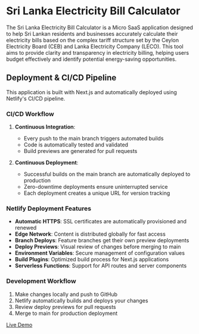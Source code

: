 # Sri Lanka Electricity Bill Calculator

The Sri Lanka Electricity Bill Calculator is a Micro SaaS application designed to help Sri Lankan residents and businesses accurately calculate their electricity bills based on the complex tariff structure set by the Ceylon Electricity Board (CEB) and Lanka Electricity Company (LECO). This tool aims to provide clarity and transparency in electricity billing, helping users budget effectively and identify potential energy-saving opportunities.

## Deployment & CI/CD Pipeline

This application is built with Next.js and automatically deployed using Netlify's CI/CD pipeline.

### CI/CD Workflow

1. **Continuous Integration**:
   - Every push to the main branch triggers automated builds
   - Code is automatically tested and validated
   - Build previews are generated for pull requests

2. **Continuous Deployment**:
   - Successful builds on the main branch are automatically deployed to production
   - Zero-downtime deployments ensure uninterrupted service
   - Each deployment creates a unique URL for version tracking

### Netlify Deployment Features

- **Automatic HTTPS**: SSL certificates are automatically provisioned and renewed
- **Edge Network**: Content is distributed globally for fast access
- **Branch Deploys**: Feature branches get their own preview deployments
- **Deploy Previews**: Visual review of changes before merging to main
- **Environment Variables**: Secure management of configuration values
- **Build Plugins**: Optimized build process for Next.js applications
- **Serverless Functions**: Support for API routes and server components

### Development Workflow

1. Make changes locally and push to GitHub
2. Netlify automatically builds and deploys your changes
3. Review deploy previews for pull requests
4. Merge to main for production deployment

[Live Demo](https://srilankaelectricitybillcalculator.netlify.app/)


